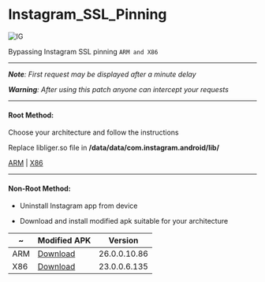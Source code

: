 # Instagram_SSL_Pinning


![IG](https://raw.githubusercontent.com/pouyadarabi/Instagram_SSL_Pinning/master/ig.png)

Bypassing Instagram SSL pinning `ARM and X86` 

---

***Note**: First request may be displayed after a minute delay*

***Warning**: After using this patch anyone can intercept your requests*

---

#### Root Method:

Choose your architecture and follow the instructions

Replace libliger.so file in **/data/data/com.instagram.android/lib/**

[ARM](https://github.com/pouyadarabi/Instagram_SSL_Pinning/tree/master/arm) | [X86](https://github.com/pouyadarabi/Instagram_SSL_Pinning/tree/master/x86)

---

#### Non-Root Method:

- Uninstall Instagram app from device

- Download and install modified apk suitable for your architecture


~ | Modified APK | Version
--- | --- | ---
ARM | [Download](https://github.com/pouyadarabi/Instagram_SSL_Pinning/blob/master/arm/com.instagram.android_26.0.0.10.86_minAPI16(armeabi-v7a)(nodpi).apk) | 26.0.0.10.86
X86 | [Download](https://github.com/pouyadarabi/Instagram_SSL_Pinning/blob/master/x86/com.instagram.android_23.0.0.6.135_minAPI16(x86)(nodpi).apk) | 23.0.0.6.135



